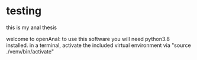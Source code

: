 # testing
this is my anal thesis

welcome to openAnal:
to use this software you will need python3.8 installed.
in a terminal, activate the included virtual environment via "source ./venv/bin/activate"
